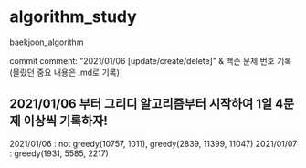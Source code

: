 # algorithm_study
baekjoon_algorithm

commit comment: "2021/01/06 [update/create/delete]"
& 백준 문제 번호 기록(몰랐던 중요 내용은 .md로 기록)

## 2021/01/06 부터 그리디 알고리즘부터 시작하여 1일 4문제 이상씩 기록하자!

2021/01/06 : not greedy(10757, 1011), greedy(2839, 11399, 11047)
2021/01/07 : greedy(1931, 5585, 2217)

